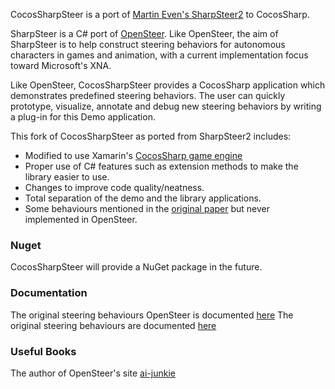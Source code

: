 CocosSharpSteer is a port of [Martin Even's SharpSteer2](https://github.com/martindevans/SharpSteer2) to CocosSharp.  

SharpSteer is a C# port of [OpenSteer](http://opensteer.sourceforge.net/). Like OpenSteer, the aim of SharpSteer is to help construct steering behaviors for autonomous characters in games and animation, with a current implementation focus toward Microsoft's XNA.

Like OpenSteer, CocosSharpSteer provides a CocosSharp application which demonstrates predefined steering behaviors. The user can quickly prototype, visualize, annotate and debug new steering behaviors by writing a plug-in for this Demo application.

This fork of CocosSharpSteer as ported from SharpSteer2 includes:

 - Modified to use Xamarin's [CocosSharp game engine](https://github.com/mono/CocosSharp)
 - Proper use of C# features such as extension methods to make the library easier to use.
 - Changes  to improve code quality/neatness.
 - Total separation of the demo and the library applications.
 - Some behaviours mentioned in the [original paper](http://www.red3d.com/cwr/papers/1999/gdc99steer.html) but never implemented in OpenSteer.

### Nuget

CocosSharpSteer will provide a NuGet package in the future.

### Documentation

The original steering behaviours OpenSteer is documented [here](http://opensteer.sourceforge.net/)
The original steering behaviours are documented [here](http://www.red3d.com/cwr/papers/1999/gdc99steer.html)

### Useful Books
The author of OpenSteer's site [ai-junkie](http://www.ai-junkie.com/books/toc_pgaibe.html)